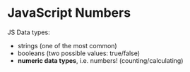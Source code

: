 # **JavaScript Numbers**

JS Data types:
- strings (one of the most common)
- booleans (two possible values: true/false)
- **numeric data types**, i.e. numbers! (counting/calculating)


